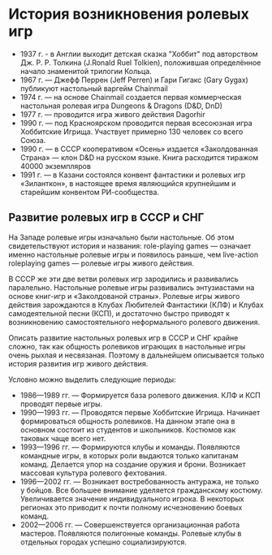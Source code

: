 # История возникновения ролевых игр

* 1937 г. - в Англии выходит детская сказка "Хоббит" под авторством Дж. Р. Р. 
  Толкина (J.Ronald Ruel Tolkien), положившая определённое начало знаменитой 
  трилогии Кольца.
* 1967 г. — Джефф Перрен (Jeff Perren) и Гари Гигакс (Gary Gygax) публикуют 
  настольный варгейм Chainmail
* 1974 г. — на основе Chainmail создается первая коммерческая настольная 
  ролевая игра Dungeons & Dragons (D&D, DnD)
* 1977 г. — проводится игра живого действия Dagorhir
* 1990 г. — под Красноярском проводится первая всесоюзная игра Хоббитские 
  Игрища. Участвует примерно 130 человек со всего Союза.
* 1990 г. — в СССР кооперативом «Осень» издается «Заколдованная Страна» — клон 
  D&D на русском языке. Книга расходится тиражом 40000 экземпляров
* 1991 г. — в Казани состоялся конвент фантастики и ролевых игр «Зиланткон», в 
  настоящее время являющийся крупнейшим и старейшим конвентом РИ-сообщества.

## Развитие ролевых игр в СССР и СНГ

На Западе ролевые игры изначально были настольные. Об этом свидетельствуют 
история и названия: role-playing games — означает именно настольные ролевые 
игры и появилось раньше, чем live-action roleplaying games — ролевые игры 
живого действия.

В СССР же эти две ветви ролевых игр зародились и развивались паралельно. 
Настольные ролевые игры развивались энтузиастами на основе книг-игр и 
«Заколдованой страны». Ролевые игры живого действия зарождаются в Клубах 
Любителей Фантастики (КЛФ) и Клубах самодеятельной песни (КСП), и достаточно 
быстро приводят к возникновению самостоятельного неформального ролевого 
движения.

Описать развитие настольных ролевых игр в СССР и СНГ крайне сложно, так как 
общность ролевиков играющих в настольные игры очень рыхлая и несвязаная. 
Поэтому в дальнейшем описывается только история развития игр живого действия.

Условно можно выделить следующие периоды:

* 1986—1989 гг. — Формируется база ролевого движения. КЛФ и КСП проводят первые 
  игры.
* 1990—1993 гг. — Проводятся первые Хоббитские Игрища. Начинает формироваться 
  общность ролевиков. На данном этапе она в основном состоит из студентов и 
  школьников. Костюмов как таковых чаще всего нет.
* 1993—1996 гг. — Формируются клубы и команды. Появляются командные игры, в 
  которых роли выдаются только капитанам команд. Делается упор на создание 
  оружия и брони. Возникает массовая культура ролевого фехтования.
* 1996—2002 гг. — Возникает востребованность антуража, не только у бойцов. Все 
  большее внимание уделяется гражданскому костюму. Увеличивается значение 
  индивидуального игрока. В некоторых регионах это приводит к почти полному 
  исчезновению боевых команд.
* 2002—2006 гг. — Совершенствуется организационная работа мастеров. Появляются 
  полигонные команды. Ролевые клубы в отдельных городах успешно 
  социализируются.
